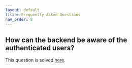 ```yaml
---
layout: default
title: Frequently Asked Questions
nav_order: 8
---
```


## How can the backend be aware of the authenticated users?

This question is solved
[here](https://www.authelia.com/docs/deployment/supported-proxies/#how-can-the-backend-be-aware-of-the-authenticated-users).
